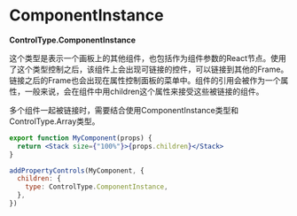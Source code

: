 # ComponentInstance

**ControlType.ComponentInstance**

这个类型是表示一个画板上的其他组件，也包括作为组件参数的React节点。使用了这个类型控制之后，该组件上会出现可链接的控件，可以链接到其他的Frame。链接之后的Frame也会出现在属性控制面板的菜单中。组件的引用会被作为一个属性，一般来说，会在组件中用children这个属性来接受这些被链接的组件。

多个组件一起被链接时，需要结合使用ComponentInstance类型和ControlType.Array类型。

```jsx
export function MyComponent(props) {
  return <Stack size={"100%"}>{props.children}</Stack>
}

addPropertyControls(MyComponent, {
  children: {
    type: ControlType.ComponentInstance,
  },
})
```

